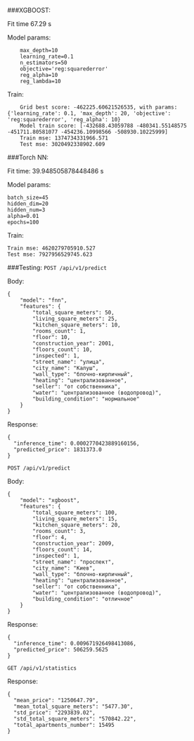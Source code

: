 ###XGBOOST:

Fit time 67.29 s

Model params:

        max_depth=10
        learning_rate=0.1
        n_estimators=50
        objective='reg:squarederror'
        reg_alpha=10
        reg_lambda=10

Train:

        Grid best score: -462225.60621526535, with params: {'learning_rate': 0.1, 'max_depth': 20, 'objective': 'reg:squarederror', 'reg_alpha': 10}
        Model train score: [-432688.43059788 -480341.55148575 -451711.80581077 -454236.10998566 -508930.10225999]
        Train mse: 1374734331966.571
        Test mse: 3020492338902.609

###Torch NN:

Fit time: 39.948505878448486 s

Model params:

    batch_size=45
    hidden_dim=20
    hidden_num=3
    alpha=0.01 
    epochs=100

Train:

    Train mse: 4620279705910.527
    Test mse: 7927956529745.623

###Testing:
`POST /api/v1/predict`

Body:
```
{
	"model": "fnn",
	"features": {
		"total_square_meters": 50, 
		"living_square_meters": 25, 
		"kitchen_square_meters": 10,
		"rooms_count": 1, 
		"floor": 10,
        "construction_year": 2001, 
        "floors_count": 10, 
        "inspected": 1,
        "street_name": "улица", 
        "city_name": "Калуш", 
        "wall_type": "блочно-кирпичный", 
        "heating": "централизованное", 
        "seller": "от собственника", 
        "water": "централизованное (водопровод)", 
        "building_condition": "нормальное"
	}
}
```
Response:
```
{
  "inference_time": 0.0002770423889160156,
  "predicted_price": 1831373.0
}
```

`POST /api/v1/predict`

Body:
```
{
	"model": "xgboost",
	"features": {
		"total_square_meters": 100, 
		"living_square_meters": 15, 
		"kitchen_square_meters": 20,
		"rooms_count": 3, 
		"floor": 4,
        "construction_year": 2009, 
        "floors_count": 14, 
        "inspected": 1,
        "street_name": "проспект", 
        "city_name": "Киев", 
        "wall_type": "блочно-кирпичный", 
        "heating": "централизованное", 
        "seller": "от собственника", 
        "water": "централизованное (водопровод)", 
        "building_condition": "отличное"
	}
}
```
Response:
```
{
  "inference_time": 0.009671926498413086,
  "predicted_price": 506259.5625
}
```

`GET /api/v1/statistics`

Response:
```
{
  "mean_price": "1250647.79", 
  "mean_total_square_meters": "5477.30", 
  "std_price": "2293839.02", 
  "std_total_square_meters": "570842.22", 
  "total_apartments_number": 15495
}
```
